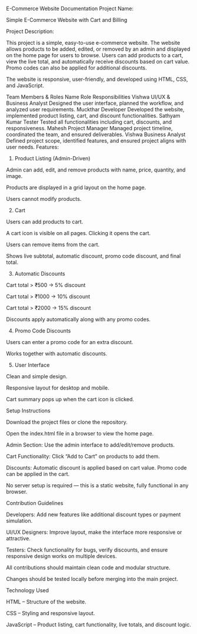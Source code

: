 E-Commerce Website Documentation
Project Name:

Simple E-Commerce Website with Cart and Billing

Project Description:

This project is a simple, easy-to-use e-commerce website. The website allows products to be added, edited, or removed by an admin and displayed on the home page for users to browse. Users can add products to a cart, view the live total, and automatically receive discounts based on cart value. Promo codes can also be applied for additional discounts.

The website is responsive, user-friendly, and developed using HTML, CSS, and JavaScript.

Team Members & Roles
Name	Role	Responsibilities
Vishwa	UI/UX & Business Analyst	Designed the user interface, planned the workflow, and analyzed user requirements.
Muckthar	Developer	Developed the website, implemented product listing, cart, and discount functionalities.
Sathyam Kumar	Tester	Tested all functionalities including cart, discounts, and responsiveness.
Mahesh	Project Manager	Managed project timeline, coordinated the team, and ensured deliverables.
Vishwa	Business Analyst	Defined project scope, identified features, and ensured project aligns with user needs.
Features:
1. Product Listing (Admin-Driven)

Admin can add, edit, and remove products with name, price, quantity, and image.

Products are displayed in a grid layout on the home page.

Users cannot modify products.

2. Cart

Users can add products to cart.

A cart icon is visible on all pages. Clicking it opens the cart.

Users can remove items from the cart.

Shows live subtotal, automatic discount, promo code discount, and final total.

3. Automatic Discounts

Cart total > ₹500 → 5% discount

Cart total > ₹1000 → 10% discount

Cart total > ₹2000 → 15% discount

Discounts apply automatically along with any promo codes.

4. Promo Code Discounts

Users can enter a promo code for an extra discount.

Works together with automatic discounts.

5. User Interface

Clean and simple design.

Responsive layout for desktop and mobile.

Cart summary pops up when the cart icon is clicked.

Setup Instructions

Download the project files or clone the repository.

Open the index.html file in a browser to view the home page.

Admin Section: Use the admin interface to add/edit/remove products.

Cart Functionality: Click “Add to Cart” on products to add them.

Discounts: Automatic discount is applied based on cart value. Promo code can be applied in the cart.

No server setup is required — this is a static website, fully functional in any browser.

Contribution Guidelines

Developers: Add new features like additional discount types or payment simulation.

UI/UX Designers: Improve layout, make the interface more responsive or attractive.

Testers: Check functionality for bugs, verify discounts, and ensure responsive design works on multiple devices.

All contributions should maintain clean code and modular structure.

Changes should be tested locally before merging into the main project.

Technology Used

HTML – Structure of the website.

CSS – Styling and responsive layout.

JavaScript – Product listing, cart functionality, live totals, and discount logic.
